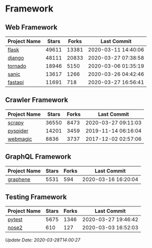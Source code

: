 # Framework

## Web Framework

| Project Name | Stars | Forks | Last Commit |
| ------------ | ----- | ----- | ----------- |
| [flask](https://github.com/pallets/flask) | 49611 | 13381 | 2020-03-11 14:40:06 |
| [django](https://github.com/django/django) | 48111 | 20833 | 2020-03-27 07:38:58 |
| [tornado](https://github.com/tornadoweb/tornado) | 18946 | 5150 | 2020-03-06 01:35:19 |
| [sanic](https://github.com/huge-success/sanic) | 13617 | 1266 | 2020-03-26 04:42:46 |
| [fastapi](https://github.com/tiangolo/fastapi) | 11691 | 718 | 2020-03-27 16:56:41 |

## Crawler Framework

| Project Name | Stars | Forks | Last Commit |
| ------------ | ----- | ----- | ----------- |
| [scrapy](https://github.com/scrapy/scrapy) | 36550 | 8473 | 2020-03-27 09:11:03 |
| [pyspider](https://github.com/binux/pyspider) | 14201 | 3459 | 2019-11-14 06:16:04 |
| [webmagic](https://github.com/code4craft/webmagic) | 8836 | 3737 | 2017-12-02 02:57:06 |

## GraphQL Framework

| Project Name | Stars | Forks | Last Commit |
| ------------ | ----- | ----- | ----------- |
| [graphene](https://github.com/graphql-python/graphene) | 5531 | 594 | 2020-03-16 16:20:04 |

## Testing Framework

| Project Name | Stars | Forks | Last Commit |
| ------------ | ----- | ----- | ----------- |
| [pytest](https://github.com/pytest-dev/pytest) | 5675 | 1346 | 2020-03-27 19:46:42 |
| [nose2](https://github.com/nose-devs/nose2) | 610 | 127 | 2020-03-03 16:52:03 |

*Update Date: 2020-03-28T14:00:27*